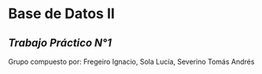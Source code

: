 # Base de Datos II
  
*Trabajo Práctico N°1*  
---
Grupo compuesto por: Fregeiro Ignacio, Sola Lucía, Severino Tomás Andrés
